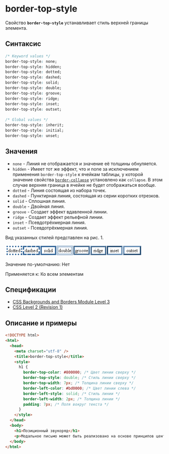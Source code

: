 # border-top-style

Свойство **`border-top-style`** устанавливает стиль верхней границы элемента.

## Синтаксис

```css
/* Keyword values */
border-top-style: none;
border-top-style: hidden;
border-top-style: dotted;
border-top-style: dashed;
border-top-style: solid;
border-top-style: double;
border-top-style: groove;
border-top-style: ridge;
border-top-style: inset;
border-top-style: outset;

/* Global values */
border-top-style: inherit;
border-top-style: initial;
border-top-style: unset;
```

## Значения

- `none` - Линия не отображается и значение её толщины обнуляется.
- `hidden` - Имеет тот же эффект, что и none за исключением применения `border-top-style` к ячейкам таблицы, у которой значение свойства [`border-collapse`](border-collapse.md) установлено как `collapse`. В этом случае верхняя граница в ячейке не будет отображаться вообще.
- `dotted` - Линия состоящая из набора точек.
- `dashed` - Пунктирная линия, состоящая из серии коротких отрезков.
- `solid` - Сплошная линия.
- `double` - Двойная линия.
- `groove` - Создает эффект вдавленной линии.
- `ridge` - Создает эффект рельефной линии.
- `inset` - Псевдотрёхмерная линия.
- `outset` - Псевдотрёхмерная линия.

Вид указанных стилей представлен на рис. 1.

![Рис.1. Стили границ](border_style_7.png)

Значение по-умолчанию: Нет

Применяется к: Ко всем элементам

## Спецификации

- [CSS Backgrounds and Borders Module Level 3](http://dev.w3.org/csswg/css3-background/#border-top-style)
- [CSS Level 2 (Revision 1)](http://www.w3.org/TR/CSS2/box.html#border-style-properties)

## Описание и примеры

```html
<!DOCTYPE html>
<html>
  <head>
    <meta charset="utf-8" />
    <title>border-top-style</title>
    <style>
      h1 {
        border-top-color: #800000; /* Цвет линии сверху */
        border-top-style: double; /* Стиль линии сверху */
        border-top-width: 7px; /* Толщина линии сверху */
        border-left-color: #bd0000; /* Цвет линии слева */
        border-left-style: solid; /* Стиль линии */
        border-left-width: 2px; /* Толщина линии */
        padding: 7px; /* Поля вокруг текста */
      }
    </style>
  </head>
  <body>
    <h1>Позиционный звукоряд</h1>
    <p>Модальное письмо может быть реализовано на основе принципов центропостоянности и центропеременности, таким образом процессуальное изменение начинает мономерный контрапункт контрастных фактур.</p>
  </body>
</html>
```
